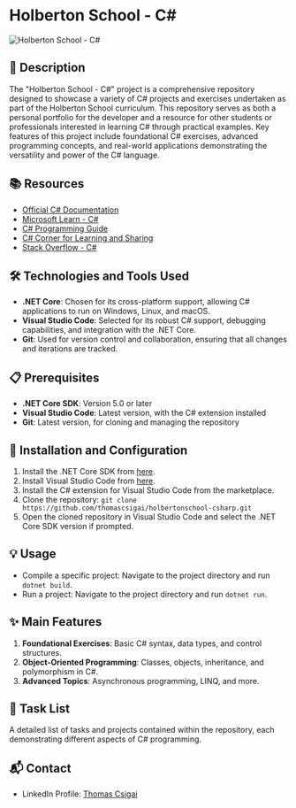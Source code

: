 # Holberton School - C#

![Holberton School - C#](https://blog.dyma.fr/content/images/2023/05/csharp1200x628.png)
## 📝 Description
The "Holberton School - C#" project is a comprehensive repository designed to showcase a variety of C# projects and exercises undertaken as part of the Holberton School curriculum. This repository serves as both a personal portfolio for the developer and a resource for other students or professionals interested in learning C# through practical examples. Key features of this project include foundational C# exercises, advanced programming concepts, and real-world applications demonstrating the versatility and power of the C# language.

## 📚 Resources
- [Official C# Documentation](https://docs.microsoft.com/en-us/dotnet/csharp/)
- [Microsoft Learn - C#](https://docs.microsoft.com/en-us/learn/paths/csharp-first-steps/)
- [C# Programming Guide](https://docs.microsoft.com/en-us/dotnet/csharp/programming-guide/)
- [C# Corner for Learning and Sharing](https://www.c-sharpcorner.com/)
- [Stack Overflow - C#](https://stackoverflow.com/questions/tagged/c%23)

## 🛠️ Technologies and Tools Used
- **.NET Core**: Chosen for its cross-platform support, allowing C# applications to run on Windows, Linux, and macOS.
- **Visual Studio Code**: Selected for its robust C# support, debugging capabilities, and integration with the .NET Core.
- **Git**: Used for version control and collaboration, ensuring that all changes and iterations are tracked.

## 📋 Prerequisites
- **.NET Core SDK**: Version 5.0 or later
- **Visual Studio Code**: Latest version, with the C# extension installed
- **Git**: Latest version, for cloning and managing the repository

## 🚀 Installation and Configuration
1. Install the .NET Core SDK from [here](https://dotnet.microsoft.com/download).
2. Install Visual Studio Code from [here](https://code.visualstudio.com/Download).
3. Install the C# extension for Visual Studio Code from the marketplace.
4. Clone the repository: `git clone https://github.com/thomascsigai/holbertonschool-csharp.git`
5. Open the cloned repository in Visual Studio Code and select the .NET Core SDK version if prompted.

## 💡 Usage
- Compile a specific project: Navigate to the project directory and run `dotnet build`.
- Run a project: Navigate to the project directory and run `dotnet run`.

## ✨ Main Features
1. **Foundational Exercises**: Basic C# syntax, data types, and control structures.
2. **Object-Oriented Programming**: Classes, objects, inheritance, and polymorphism in C#.
3. **Advanced Topics**: Asynchronous programming, LINQ, and more.

## 📝 Task List
A detailed list of tasks and projects contained within the repository, each demonstrating different aspects of C# programming.

## 📬 Contact
- LinkedIn Profile: [Thomas Csigai](https://www.linkedin.com/in/thomas-csigai-9a36a61b6/)
